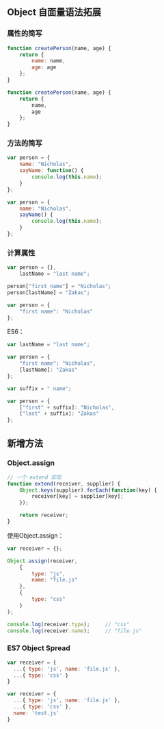 
## Object 自面量语法拓展

### 属性的简写
```js
function createPerson(name, age) {
    return {
        name: name,
        age: age
    };
}
```

```js
function createPerson(name, age) {
    return {
        name,
        age
    };
}
```

### 方法的简写
```js
var person = {
    name: "Nicholas",
    sayName: function() {
        console.log(this.name);
    }
};
```

```js
var person = {
    name: "Nicholas",
    sayName() {
        console.log(this.name);
    }
};
```

### 计算属性
```js
var person = {},
    lastName = "last name";

person["first name"] = "Nicholas";
person[lastName] = "Zakas";
```

```js
var person = {
    "first name": "Nicholas"
};
```

ES6：
```js
var lastName = "last name";

var person = {
    "first name": "Nicholas",
    [lastName]: "Zakas"
};
```

```js
var suffix = " name";

var person = {
    ["first" + suffix]: "Nicholas",
    ["last" + suffix]: "Zakas"
};
```


## 新增方法

### Object.assign
```js
// 一个 extend 实现
function extend(receiver, supplier) {
    Object.keys(supplier).forEach(function(key) {
        receiver[key] = supplier[key];
    });

    return receiver;
}
```

使用Object.assign：
```js
var receiver = {};

Object.assign(receiver,
    {
        type: "js",
        name: "file.js"
    },
    {
        type: "css"
    }
);

console.log(receiver.type);     // "css"
console.log(receiver.name);     // "file.js"
```

### ES7 Object Spread
```js
var receiver = {
  ...{ type: 'js', name: 'file.js' },
  ...{ type: 'css' }
}
```

```js
var receiver = {
  ...{ type: 'js', name: 'file.js' },
  ...{ type: 'css' },
  name: 'test.js'
}
```
